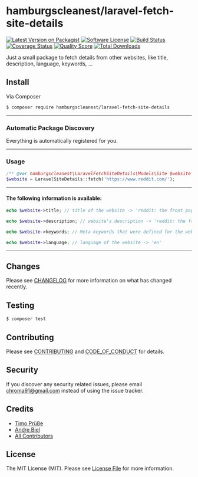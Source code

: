 # hamburgscleanest/laravel-fetch-site-details

[![Latest Version on Packagist][ico-version]][link-packagist]
[![Software License][ico-license]](LICENSE.md)
[![Build Status][ico-travis]][link-travis]
[![Coverage Status][ico-scrutinizer]][link-scrutinizer]
[![Quality Score][ico-code-quality]][link-code-quality]
[![Total Downloads][ico-downloads]][link-downloads]

Just a small package to fetch details from other websites, like title, description, language, keywords, ...

## Install

Via Composer

``` bash
$ composer require hamburgscleanest/laravel-fetch-site-details
```

----------

### Automatic Package Discovery

Everything is automatically registered for you.

----------

### Usage

```php
/** @var hamburgscleanest\LaravelFetchSiteDetails\Models\Site $website */
$website = LaravelSiteDetails::fetch('https://www.reddit.com/');
```

----------

#### The following information is available:

```php
echo $website->title; // title of the website -> 'reddit: the front page of the internet'
```

```php
echo $website->description; // website's description -> 'reddit: the front page of the internet'
```

```php
echo $website->keywords; // Meta keywords that were defined for the website -> ['reddit', 'reddit.com', 'vote', 'comment', 'submit']
```

```php
echo $website->language; // language of the website -> 'en'
```

----------

## Changes

Please see [CHANGELOG](CHANGELOG.md) for more information on what has changed recently.

## Testing

``` bash
$ composer test
```

## Contributing

Please see [CONTRIBUTING](CONTRIBUTING.md) and [CODE_OF_CONDUCT](CODE_OF_CONDUCT.md) for details.

## Security

If you discover any security related issues, please email chroma91@gmail.com instead of using the issue tracker.

## Credits

- [Timo Prüße][link-author]
- [Andre Biel][link-andre]
- [All Contributors][link-contributors]

## License

The MIT License (MIT). Please see [License File](LICENSE.md) for more information.

[ico-version]: https://img.shields.io/packagist/v/hamburgscleanest/laravel-fetch-site-details.svg?style=flat-square
[ico-license]: https://img.shields.io/badge/license-MIT-brightgreen.svg?style=flat-square
[ico-travis]: https://img.shields.io/travis/hamburgscleanest/laravel-fetch-site-details/master.svg?style=flat-square
[ico-scrutinizer]: https://img.shields.io/scrutinizer/coverage/g/hamburgscleanest/laravel-fetch-site-details.svg?style=flat-square
[ico-code-quality]: https://img.shields.io/scrutinizer/g/hamburgscleanest/laravel-fetch-site-details.svg?style=flat-square
[ico-downloads]: https://img.shields.io/packagist/dt/hamburgscleanest/laravel-fetch-site-details.svg?style=flat-square

[link-packagist]: https://packagist.org/packages/hamburgscleanest/laravel-fetch-site-details
[link-travis]: https://travis-ci.org/hamburgscleanest/laravel-fetch-site-details
[link-scrutinizer]: https://scrutinizer-ci.com/g/hamburgscleanest/laravel-fetch-site-details/code-structure
[link-code-quality]: https://scrutinizer-ci.com/g/hamburgscleanest/laravel-fetch-site-details
[link-downloads]: https://packagist.org/packages/hamburgscleanest/laravel-fetch-site-details
[link-author]: https://github.com/Chroma91
[link-andre]: https://github.com/karllson
[link-contributors]: ../../contributors
